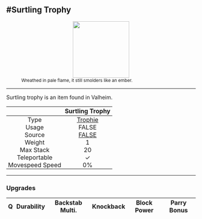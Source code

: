 <meta property="og:title" content="Surtling Trophy - MoreValheim" /><meta property="og:type" content="website" /><meta property="og:image" content="/assets/surtling_trophy.png" /><meta property="og:description" content="Surtling Trophy is an item found in Valheim." /><meta name="theme-color" content="#546D78"><meta name="twitter:card" content="summary_large_image">
#Surtling Trophy
-------------
<style>img {width:20px;}.tb {width:150px;display: block;margin-left: auto;margin-right: auto;}</style>

<style>.md-typeset table:not([class]) th:not([align]) {min-width:unset!important;}</style>
<style>td{padding:0em 0.3em!important;text-align:center!important;border-left:.05rem solid var(--md-default-fg-color--lightest)}</style>

<style>th{padding:0.1em 0.3em!important;text-align:center!important;font-weight:bold}</style>

<style>pre{text-align:right!important}</style>
<style>table tr td:first-child {border-left: 0;};</style>

<figure><img src="/assets/surtling_trophy.png" class="tb" /><figcaption><small>Wreathed in pale flame, it still smolders like an ember.</small></figcaption></figure>

-------------

Surtling trophy is an item found in Valheim.

|        | Surtling Trophy              |
| ----------- | ------------------------------------ |
| Type | [Trophie](../../types/trophie)
| Usage | FALSE<br>
| Source | [FALSE](../../items/false)
| Weight | 1 |
| Max Stack | 20 |
| Teleportable | ✓
| Movespeed Speed | 0%


-------------

### Upgrades
| Q | Durability | Backstab Multi. | Knockback | Block Power | Parry Bonus
| - | - | - | - | - | - 
